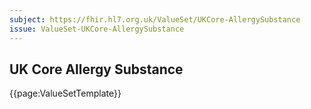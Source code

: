 ```yaml
---
subject: https://fhir.hl7.org.uk/ValueSet/UKCore-AllergySubstance
issue: ValueSet-UKCore-AllergySubstance
---
```

## UK Core Allergy Substance

{{page:ValueSetTemplate}}